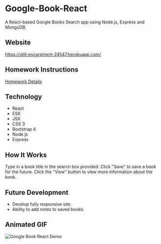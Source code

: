 # Google-Book-React
A React-based Google Books Search app using Node.js, Express and MongoDB.

## Website
https://still-escarpment-24547.herokuapp.com/

## Homework Instructions
[Homework Details](homework_instructions.md)

## Technology
* React
* ES6
* JSX
* CSS 3
* Bootstrap 4
* Node.js
* Express

## How It Works
Type in a book title in the search box provided. Click "Save" to save a book for the future. Click the "View" button to view more information about the book.

## Future Development
* Develop fully responsive site.
* Ability to add notes to saved books.

## Animated GIF
![Google Book React Demo](google-book-react.gif)
